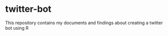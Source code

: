 # twitter-bot
This repository contains my documents and findings about creating a twitter bot using R
